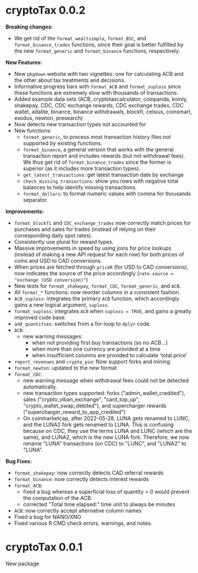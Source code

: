 # cryptoTax 0.0.2

**Breaking changes:**

- We get rid of the `format_wealtsimple`, `format_BSC`, and `format_binance_trades` functions, since their goal is better fulfilled by the new `format_generic` and `format_binance` functions, respectively.

**New Features:**

- New `pkgdown` website with two vignettes: one for calculating ACB and the other about tax treatments and decisions.
- Informative progress bars with `format_ACB` and `format_suploss` since these functions are extremely slow with thousands of transactions.
- Added example data sets (ACB, cryptotaxcalculator, coinpanda, koinly, shakepay, CDC, CDC exchange rewards, CDC exchange trades, CDC wallet, adalite, binance, binance withdrawals, blockfi, celsius, coinsmart, exodus, newton, presearch)
- Now detects new transaction types not accounted for
- New functions: 
    - `format_generic`, to process most transaction history files not supported by existing functions.
    - `format_binance`, a general version that works with the general transaction report and includes rewards (but not withdrawal fees). We thus get rid of `format_binance_trades` since the former is superior (as it includes more transaction types).
    - `get_latest_transactions`: get latest transaction date by exchange
    - `check_missing_transactions`: show you rows with negative total balances to help identify missing transactions.
    - `format_dollars`: to format numeric values with comma for thousands separator.

**Improvements:**

- `format_blockfi` and `CDC_exchange_trades` now correctly match prices for purchases and sales for trades (instead of relying on their corresponding daily spot rates).
- Consistently use plural for reward types.
- Massive improvements in speed by using joins for price lookups (instead of making a new API request for each row) for both prices of coins and USD to CAD conversions.
- When prices are fetched through `priceR` (for USD to CAD conversions), now indicates the source of the price accordingly (`rate.source = "exchange (USD conversion)"`)
- New tests for `format_shakepay`, `format_CDC`, `format_generic`, and `ACB`.
- All `format_*` functions: now reorder columns in a consistent fashion.
- `ACB_suploss`: integrates the primary `ACB` function, which accordingly gains a new logical argument, `suploss`.
- `format_suploss`: integrates `ACB` when `suploss = TRUE`, and gains a greatly improved code base.
- `add_quantities`: switches from a for-loop to `dplyr` code.
- `ACB`: 
    - new warning messages:
        - when not providing first buy transactions (so no ACB...)
        - when more than one currency are provided at a time
        - when insufficient columns are provided to calculate 'total.price'
- `report_revenues` and `crypto_pie`: Now support forks and mining.
- `format_newton`: updated to the new format
- `format_CDC`: 
    - new warning message when withdrawal fees could not be detected automatically.
    - new transaction types supported: forks ("admin_wallet_credited"), sales ("crypto_viban_exchange", "card_top_up", "crypto_wallet_swap_debited"), and supercharger rewards ("supercharger_reward_to_app_credited")
    - On coinmarketcap, after 2022-05-28, LUNA gets renamed to LUNC, and the LUNA2 fork gets renamed to LUNA. This is confusing because on CDC, they use the terms LUNA and LUNC (which are the same), and LUNA2, which is the new LUNA fork. Therefore, we now rename "LUNA" transactions (on CDC) to "LUNC", and "LUNA2" to "LUNA".

**Bug Fixes:**

- `format_shakepay`: now correctly detects CAD referral rewards
- `format_binance`: now correctly detects interest rewards
- `format_ACB`: 
    - fixed a bug whereas a superficial loss of quantity = 0 would prevent the computation of the ACB.
    - corrected "Total time elapsed:" time unit to always be minutes
- `ACB`: now correctly accept alternative column names
- Fixed a bug for NANO/XNO
- Fixed various R CMD check errors, warnings, and notes.

# cryptoTax 0.0.1

New package

